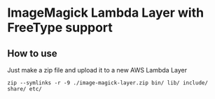 # ImageMagick Lambda Layer with FreeType support

## How to use
Just make a zip file and upload it to a new AWS Lambda Layer
```
zip --symlinks -r -9 ./image-magick-layer.zip bin/ lib/ include/ share/ etc/
```
